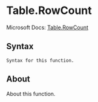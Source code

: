 # Table.RowCount

Microsoft Docs: [Table.RowCount](https://docs.microsoft.com/en-us/powerquery-m/table-rowcount)

## Syntax

```
Syntax for this function.
```

## About

About this function.

